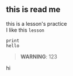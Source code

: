 ## this is read me
this is a lesson's practice<br>
I like this ``lesson``

```
print
hello
```

>__WARNING__:
>123

hi
